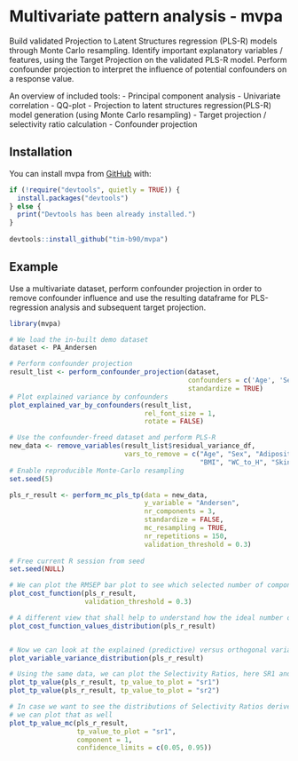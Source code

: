 
<!-- README.md is generated from README.Rmd. Please edit that file -->

# Multivariate pattern analysis - mvpa

Build validated Projection to Latent Structures regression (PLS-R)
models through Monte Carlo resampling. Identify important explanatory
variables / features, using the Target Projection on the validated PLS-R
model. Perform confounder projection to interpret the influence of
potential confounders on a response value.

An overview of included tools: - Principal component analysis -
Univariate correlation - QQ-plot - Projection to latent structures
regression(PLS-R) model generation (using Monte Carlo resampling) -
Target projection / selectivity ratio calculation - Confounder
projection

## Installation

You can install mvpa from [GitHub](https://github.com/) with:

``` r
if (!require("devtools", quietly = TRUE)) {
  install.packages("devtools") 
} else {
  print("Devtools has been already installed.")
}
    
devtools::install_github("tim-b90/mvpa")
```

## Example

Use a multivariate dataset, perform confounder projection in order to
remove confounder influence and use the resulting dataframe for
PLS-regression analysis and subsequent target projection.

``` r
library(mvpa)

# We load the in-built demo dataset
dataset <- PA_Andersen

# Perform confounder projection
result_list <- perform_confounder_projection(dataset,
                                             confounders = c('Age', 'Sex', "Adiposity_score_3"),
                                             standardize = TRUE)
# Plot explained variance by confounders
plot_explained_var_by_confounders(result_list,
                                  rel_font_size = 1,
                                  rotate = FALSE)

# Use the confounder-freed dataset and perform PLS-R
new_data <- remove_variables(result_list$residual_variance_df,
                             vars_to_remove = c("Age", "Sex", "Adiposity_score_3",
                                                "BMI", "WC_to_H", "Skinfold"))
# Enable reproducible Monte-Carlo resampling
set.seed(5)

pls_r_result <- perform_mc_pls_tp(data = new_data,
                                  y_variable = "Andersen",
                                  nr_components = 3,
                                  standardize = FALSE,
                                  mc_resampling = TRUE,
                                  nr_repetitions = 150,
                                  validation_threshold = 0.3)
                                 
# Free current R session from seed                                 
set.seed(NULL)

# We can plot the RMSEP bar plot to see which selected number of components performed the best
plot_cost_function(pls_r_result,
                   validation_threshold = 0.3)

# A different view that shall help to understand how the ideal number of components (1) has been selected
plot_cost_function_values_distribution(pls_r_result)


# Now we can look at the explained (predictive) versus orthogonal variance per variable
plot_variable_variance_distribution(pls_r_result)

# Using the same data, we can plot the Selectivity Ratios, here SR1 and SR2
plot_tp_value(pls_r_result, tp_value_to_plot = "sr1")
plot_tp_value(pls_r_result, tp_value_to_plot = "sr2")

# In case we want to see the distributions of Selectivity Ratios derived from the repeated sampling,
# we can plot that as well
plot_tp_value_mc(pls_r_result,
                 tp_value_to_plot = "sr1",
                 component = 1,
                 confidence_limits = c(0.05, 0.95))
```
